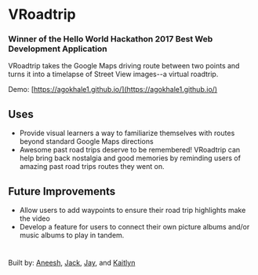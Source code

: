 # VRoadtrip #

### Winner of the Hello World Hackathon 2017 Best Web Development Application ###

VRoadtrip takes the Google Maps driving route between two points and turns it into a timelapse of Street View images--a virtual roadtrip.

Demo: [https://agokhale1.github.io/](https://agokhale1.github.io/)

## Uses ##

* Provide visual learners a way to familiarize themselves with routes beyond standard Google Maps directions
* Awesome past road trips deserve to be remembered! VRoadtrip can help bring back nostalgia and good memories by reminding users of amazing past road trips routes they went on.

## Future Improvements ##

* Allow users to add waypoints to ensure their road trip highlights make the video
* Develop a feature for users to connect their own picture albums and/or music albums to play in tandem.

# #
Built by: [Aneesh](https://github.com/agokhale1), [Jack](https://github.com/jmcker), [Jay](https://github.com/jrixie), and [Kaitlyn](https://github.com/krscholl42)

